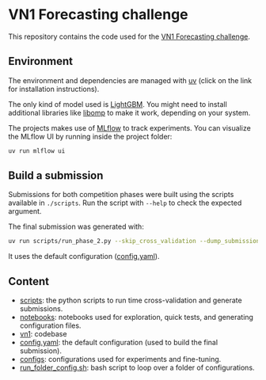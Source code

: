 # VN1 Forecasting challenge

This repository contains the code used for the [VN1 Forecasting challenge](https://www.datasource.ai/en/users/davide-burba/competitions/phase-2-vn1-forecasting-accuracy-challenge/datathon_detail/description).


## Environment 

The environment and dependencies are managed with [uv](https://docs.astral.sh/uv/getting-started/installation/) (click on the link for installation instructions).

The only kind of model used is [LightGBM](https://lightgbm.readthedocs.io/en/latest/index.html). You might need to install additional libraries like [libomp](https://formulae.brew.sh/formula/libomp) to make it work, depending on your system.

The projects makes use of [MLflow](https://mlflow.org/) to track experiments. You can visualize the MLflow UI by running inside the project folder:

```bash
uv run mlflow ui
```


## Build a submission

Submissions for both competition phases were built using the scripts available in `./scripts`. Run the script with `--help` to check the expected argument.

The final submission was generated with:
```bash
uv run scripts/run_phase_2.py --skip_cross_validation --dump_submission_locally
```
It uses the default configuration ([config.yaml](./config.yaml)).

## Content

- [scripts](./scripts/): the python scripts to run time cross-validation and generate submissions.
- [notebooks](./notebooks/): notebooks used for exploration, quick tests, and generating configuration files.
- [vn1](./vn1): codebase
- [config.yaml](./config.yaml): the default configuration (used to build the final submission).
- [configs](./configs/): configurations used for experiments and fine-tuning. 
- [run_folder_config.sh](./run_folder_config.sh): bash script to loop over a folder of configurations.
